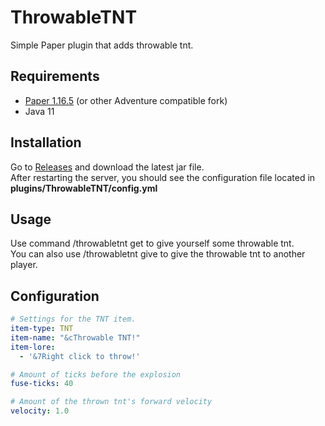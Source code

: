 # ThrowableTNT
Simple Paper plugin that adds throwable tnt.

## Requirements
* [Paper 1.16.5](https://papermc.io/downloads) (or other Adventure compatible fork)
* Java 11

## Installation
Go to [Releases](https://github.com/xxneox/ThrowableTNT/releases) and download the latest jar file.  
After restarting the server, you should see the configuration file located in **plugins/ThrowableTNT/config.yml**

## Usage
Use command /throwabletnt get <amount> to give yourself some throwable tnt.  
You can also use /throwabletnt give <amount> <player> to give the throwable tnt to another player.

## Configuration
```yaml
# Settings for the TNT item.
item-type: TNT
item-name: "&cThrowable TNT!"
item-lore:
  - '&7Right click to throw!'

# Amount of ticks before the explosion
fuse-ticks: 40

# Amount of the thrown tnt's forward velocity
velocity: 1.0
```
